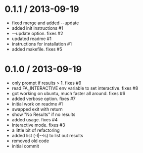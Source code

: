 
0.1.1 / 2013-09-19 
==================

  * fixed merge and added --update
  * added init instructions #1
  * --update option. fixes #2
  * updated readme #1
  * instructions for installation #1
  * added makefile.  fixes #5

0.1.0 / 2013-09-19 
==================

  * only prompt if results > 1. fixes #9
  * read FA_INTERACTIVE env variable to set interactive. fixes #8
  * got working on ubuntu, much faster all around. fixes #6
  * added verbose option. fixes #7
  * initial work on readme #1
  * swapped exit with return
  * show "No Results" if no results
  * added usage. fixes #4
  * interactive mode. fixes #3
  * a little bit of refactoring
  * added list (-l|--ls) to list out results
  * removed old code
  * initial commit
